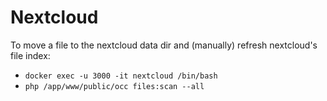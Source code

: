 Nextcloud
=========

To move a file to the nextcloud data dir and (manually) refresh nextcloud's file index:

- `docker exec -u 3000 -it nextcloud /bin/bash`
- `php /app/www/public/occ files:scan --all`
